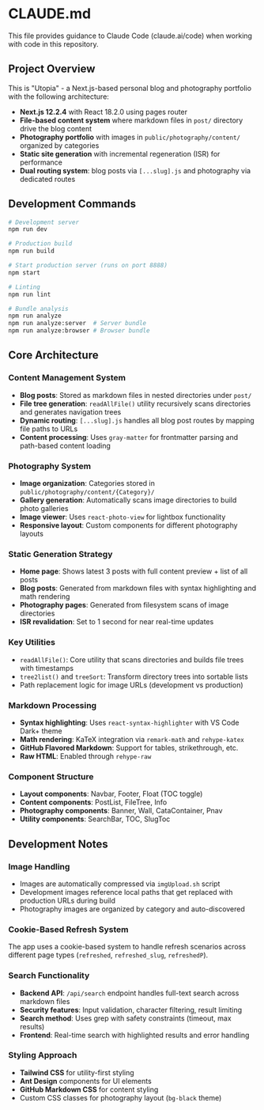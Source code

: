 # CLAUDE.md

This file provides guidance to Claude Code (claude.ai/code) when working with code in this repository.

## Project Overview

This is "Utopia" - a Next.js-based personal blog and photography portfolio with the following architecture:

- **Next.js 12.2.4** with React 18.2.0 using pages router
- **File-based content system** where markdown files in `post/` directory drive the blog content
- **Photography portfolio** with images in `public/photography/content/` organized by categories
- **Static site generation** with incremental regeneration (ISR) for performance
- **Dual routing system**: blog posts via `[...slug].js` and photography via dedicated routes

## Development Commands

```bash
# Development server
npm run dev

# Production build
npm run build

# Start production server (runs on port 8888)
npm start

# Linting
npm run lint

# Bundle analysis
npm run analyze
npm run analyze:server  # Server bundle
npm run analyze:browser # Browser bundle
```

## Core Architecture

### Content Management System
- **Blog posts**: Stored as markdown files in nested directories under `post/`
- **File tree generation**: `readAllFile()` utility recursively scans directories and generates navigation trees
- **Dynamic routing**: `[...slug].js` handles all blog post routes by mapping file paths to URLs
- **Content processing**: Uses `gray-matter` for frontmatter parsing and path-based content loading

### Photography System
- **Image organization**: Categories stored in `public/photography/content/{Category}/`
- **Gallery generation**: Automatically scans image directories to build photo galleries
- **Image viewer**: Uses `react-photo-view` for lightbox functionality
- **Responsive layout**: Custom components for different photography layouts

### Static Generation Strategy
- **Home page**: Shows latest 3 posts with full content preview + list of all posts
- **Blog posts**: Generated from markdown files with syntax highlighting and math rendering
- **Photography pages**: Generated from filesystem scans of image directories
- **ISR revalidation**: Set to 1 second for near real-time updates

### Key Utilities
- `readAllFile()`: Core utility that scans directories and builds file trees with timestamps
- `tree2list()` and `treeSort`: Transform directory trees into sortable lists
- Path replacement logic for image URLs (development vs production)

### Markdown Processing
- **Syntax highlighting**: Uses `react-syntax-highlighter` with VS Code Dark+ theme
- **Math rendering**: KaTeX integration via `remark-math` and `rehype-katex`
- **GitHub Flavored Markdown**: Support for tables, strikethrough, etc.
- **Raw HTML**: Enabled through `rehype-raw`

### Component Structure
- **Layout components**: Navbar, Footer, Float (TOC toggle)
- **Content components**: PostList, FileTree, Info
- **Photography components**: Banner, Wall, CataContainer, Pnav
- **Utility components**: SearchBar, TOC, SlugToc

## Development Notes

### Image Handling
- Images are automatically compressed via `imgUpload.sh` script
- Development images reference local paths that get replaced with production URLs during build
- Photography images are organized by category and auto-discovered

### Cookie-Based Refresh System
The app uses a cookie-based system to handle refresh scenarios across different page types (`refreshed`, `refreshed_slug`, `refreshedP`).

### Search Functionality
- **Backend API**: `/api/search` endpoint handles full-text search across markdown files
- **Security features**: Input validation, character filtering, result limiting
- **Search method**: Uses grep with safety constraints (timeout, max results)
- **Frontend**: Real-time search with highlighted results and error handling

### Styling Approach
- **Tailwind CSS** for utility-first styling
- **Ant Design** components for UI elements
- **GitHub Markdown CSS** for content styling
- Custom CSS classes for photography layout (`bg-black` theme)